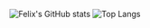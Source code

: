 ![Felix's GitHub stats](https://github-readme-stats.vercel.app/api?username=FelixGrafschmidt&show_icons=true&theme=chartreuse-dark&hide_rank=true) ![Top Langs](https://github-readme-stats.vercel.app/api/top-langs/?username=FelixGrafschmidt&layout=donut&theme=chartreuse-dark)



